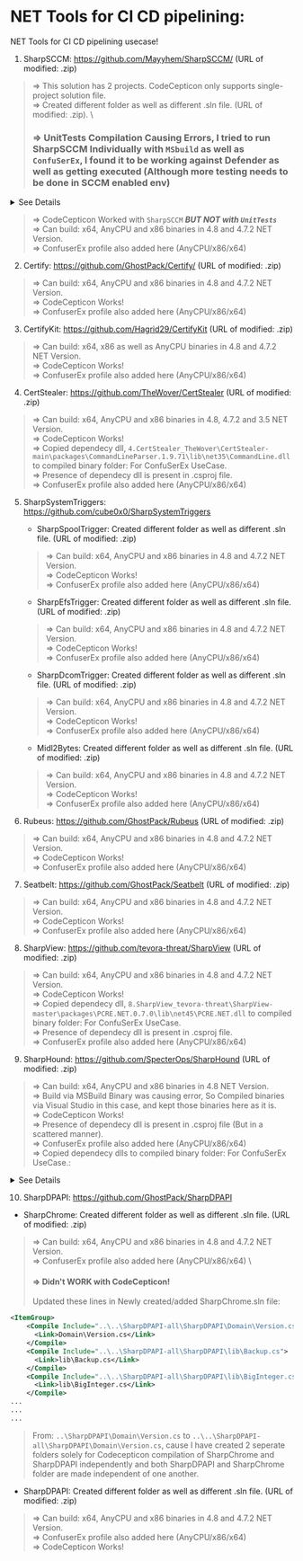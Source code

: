 # NET Tools for CI CD pipelining:

NET Tools for CI CD pipelining usecase!

1. SharpSCCM: https://github.com/Mayyhem/SharpSCCM/ (URL of modified: .zip)

> => This solution has 2 projects. CodeCepticon only supports single-project solution file. \
> => Created different folder as well as different .sln file. (URL of modified: .zip). \
> ### => UnitTests Compilation Causing Errors, I tried to run SharpSCCM Individually with `MSbuild` as well as `ConfuSerEx`, I found it to be working against Defender as well as getting executed (Although more testing needs to be done in SCCM enabled env) 
> 
<details><summary>See Details</summary>

![image](https://github.com/user-attachments/assets/3008a056-7502-4ed4-a632-9d3cb6e65dad)

```powershell
PS C:\Users\soumy\Downloads> .\SharpSCCM.exe  get

  _______ _     _ _______  ______  _____  _______ _______ _______ _______
  |______ |_____| |_____| |_____/ |_____] |______ |       |       |  |  |
  ______| |     | |     | |    \_ |       ______| |______ |______ |  |  |    @_Mayyhem

Required command was not provided.

Description:
  A group of commands that fetch objects from SMS Providers via WMI, management points via HTTP(S), or domain controllers via LDAP

Usage:
  SharpSCCM get [command] [options]

Options:
  -sc, --site-code <site-code>  The three character site code (e.g., PS1) (default: the site code of the client running SharpSCCM)
  --debug                       Print debug messages for troubleshooting
  --no-banner                   Do not display banner in command output
  -?, -h, --help                Show help and usage information

Commands:
  admins                        Get information on SCCM administrators and security roles from an SMS Provider via WMI
                                  Permitted security roles:
                                    - Any (SMS Admins local group)
  applications                  Get information on applications from an SMS Provider via WMI
                                  Permitted security roles:
                                    - Full Administrator
                                    - Application Administrator
                                    - Application Author
                                    - Application Deployment Manager
                                    - Operating System Deployment Manager
                                    - Operations Administrator
                                    - Read-only Analyst
  classes                       Get a list of WMI classes from an SMS Provider
                                  Permitted security roles:
                                    - Any (SMS Admins local group)
  class-instances <wmi-class>   Get information on WMI class instances from an SMS Provider
                                  Permitted security roles:
                                    - ACLs are applied at the object class and instance level
  class-properties <wmi-class>  Get all properties of a specified WMI class from an SMS Provider
                                  Permitted security roles:
                                    - Any (SMS Admins local group)
  collections                   Get information on collections from an SMS Provider via WMI
                                  Permitted security roles:
                                    - Any (SMS Admins local group)
  collection-members            Get the members of a specified collection from an SMS Provider via WMI
                                  Permitted security roles:
                                    - Any (SMS Admins local group)
  collection-rules              Get the rules that are evaluated to add members to a collection from an SMS Provider via WMI
                                  Permitted security roles:
                                    - Any (SMS Admins local group)
  deployments                   Get information on deployments from an SMS Provider via WMI
                                  Permitted security roles:
                                    - Full Administrator
                                    - Application Administrator
                                    - Application Author
                                    - Application Deployment Manager
                                    - Operating System Deployment Manager
                                    - Operations Administrator
                                    - Read-only Analyst
  devices                       Get information on devices from an SMS Provider via WMI
                                  Permitted security roles:
                                    - Any (SMS Admins local group)
  primary-users                 Get information on primary users set for devices from an SMS Provider via WMI
                                  Permitted security roles:
                                    - Full Administrator
                                    - Application Administrator
                                    - Application Deployment Manager
                                    - Operations Administrator
                                    - Read-only Analyst
  resource-id                   Get the resourceID for a username or device from an SMS Provider via WMI
                                  Permitted security roles:
                                    - Any (SMS Admins local group)
  naa, secrets                  Request the machine policy from a management point via HTTP to obtain credentials for network access accounts, collection variables, and task
                                sequences
                                  Requirements:
                                    - Domain computer account credentials
                                        OR
                                    - Local Administrators group membership on a client
                                        OR
                                    - PXE certificate and media GUID (use -c and -m)
  site-info                     Get information about the site, including the site server name, from a domain controller via LDAP
  site-push-settings            Get automatic client push installation settings from an SMS Provider via WMI
                                  Permitted security roles:
                                    - Any (SMS Admins local group)
  software                      Query a management point for distribution point content locations
  users                         Get information on users from an SMS Provider via WMI
                                  Permitted security roles:
                                    - Any (SMS Admins local group)

[+] Completed execution in 00:00:00.1620716
PS C:\Users\soumy\Downloads> .\SharpSCCM.exe get collection-rules

  _______ _     _ _______  ______  _____  _______ _______ _______ _______
  |______ |_____| |_____| |_____/ |_____] |______ |       |       |  |  |
  ______| |     | |     | |    \_ |       ______| |______ |______ |  |  |    @_Mayyhem

[!] Please specify a collection Name (-n), CollectionID (-i), device Name (-d), user UniqueUserName (-u), or ResourceID (-r) to get applicable rules for
[+] Completed execution in 00:00:00.0946297
PS C:\Users\soumy\Downloads> .\SharpSCCM.exe local

  _______ _     _ _______  ______  _____  _______ _______ _______ _______
  |______ |_____| |_____| |_____/ |_____] |______ |       |       |  |  |
  ______| |     | |     | |    \_ |       ______| |______ |______ |  |  |    @_Mayyhem

Required command was not provided.

Description:
  A group of commands to interact with the local workstation/server

Usage:
  SharpSCCM local [command] [options]

Options:
  --debug         Print debug messages for troubleshooting
  --no-banner     Do not display banner in command output
  -?, -h, --help  Show help and usage information

Commands:
  classes                       Get a list of local WMI classes
  class-instances <wmi-class>   Get information on local WMI class instances
  class-properties <wmi-class>  Get all properties of a specified local WMI class
  client-info                   Get the client software version for the local host via WMI
  create-ccr <target>           Untested function to create a CCR that initiates client push installation to a specified target
                                  Requirements:
                                     - Local Administrators group membership on a primary site server
                                     - ConfigMgr 2003 or 2007
  grep <string-to-find> <path>  Search a specified file for a specified string
  push-logs                     Search for evidence of client push installation
  query <query>                 Execute a given WQL query on the local system
                                  Permitted security roles:
                                    - ACLs are applied at the object class and instance level
  naa, secrets                  Get policy secrets (e.g., network access accounts, task sequences, and collection variables) stored locally in the WMI repository
                                  Requirements:
                                     - Local Administrators group membership on a client
  site-info                     Get the current management point and site code for the local host via WMI
  triage                        Gather information about the site from local log files
  user-sid                      Get the hex SID for the current user

[+] Completed execution in 00:00:00.1553473
PS C:\Users\soumy\Downloads> .\SharpSCCM.exe local triage

  _______ _     _ _______  ______  _____  _______ _______ _______ _______
  |______ |_____| |_____| |_____/ |_____] |______ |       |       |  |  |
  ______| |     | |     | |    \_ |       ______| |______ |______ |  |  |    @_Mayyhem

[+] Client cache contents and permissions for the current user:
    Perms      Size  Date modified          Name
[!] Could not find file 'C:\Windows\ccmcache'.

[+] Searching logs for possible UNC paths:
[!] An unhandled exception of type System.Reflection.TargetInvocationException occurred: Exception has been thrown by the target of an invocation.
```
</details>

> => CodeCepticon Worked with `SharpSCCM` ***BUT NOT with `UnitTests`*** \
> => Can build: x64, AnyCPU and x86 binaries in 4.8 and 4.7.2 NET Version. \
> => ConfuserEx profile also added here (AnyCPU/x86/x64)

2. Certify: https://github.com/GhostPack/Certify/ (URL of modified: .zip)

> => Can build: x64, AnyCPU and x86 binaries in 4.8 and 4.7.2 NET Version. \
> => CodeCepticon Works! \
> => ConfuserEx profile also added here (AnyCPU/x86/x64)

3. CertifyKit: https://github.com/Hagrid29/CertifyKit (URL of modified: .zip)

> => Can build: x64, x86 as well as AnyCPU binaries in 4.8 and 4.7.2 NET Version. \
> => CodeCepticon Works! \
> => ConfuserEx profile also added here (AnyCPU/x86/x64)

4. CertStealer: https://github.com/TheWover/CertStealer (URL of modified: .zip)

> => Can build: x64, AnyCPU and x86 binaries in 4.8, 4.7.2 and 3.5 NET Version. \
> => CodeCepticon Works! \
> => Copied dependecy dll, `4.CertStealer_TheWover\CertStealer-main\packages\CommandLineParser.1.9.71\lib\net35\CommandLine.dll` to compiled binary folder: For ConfuSerEx UseCase. \
> => Presence of dependecy dll is present in .csproj file. \
> => ConfuserEx profile also added here (AnyCPU/x86/x64)

5. SharpSystemTriggers: https://github.com/cube0x0/SharpSystemTriggers
   - SharpSpoolTrigger: Created different folder as well as different .sln file. (URL of modified: .zip)
   > => Can build: x64, AnyCPU and x86 binaries in 4.8 and 4.7.2 NET Version. \
   > => CodeCepticon Works! \
   > => ConfuserEx profile also added here (AnyCPU/x86/x64)
   - SharpEfsTrigger: Created different folder as well as different .sln file. (URL of modified: .zip)
   > => Can build: x64, AnyCPU and x86 binaries in 4.8 and 4.7.2 NET Version. \
   > => CodeCepticon Works! \
   > => ConfuserEx profile also added here (AnyCPU/x86/x64)
   - SharpDcomTrigger: Created different folder as well as different .sln file. (URL of modified: .zip)
   > => Can build: x64, AnyCPU and x86 binaries in 4.8 and 4.7.2 NET Version. \
   > => CodeCepticon Works! \
   > => ConfuserEx profile also added here (AnyCPU/x86/x64)
   - Midl2Bytes: Created different folder as well as different .sln file. (URL of modified: .zip)
   > => Can build: x64, AnyCPU and x86 binaries in 4.8 and 4.7.2 NET Version. \
   > => CodeCepticon Works! \
   > => ConfuserEx profile also added here (AnyCPU/x86/x64)

6. Rubeus: https://github.com/GhostPack/Rubeus (URL of modified: .zip)
> => Can build: x64, AnyCPU and x86 binaries in 4.8 and 4.7.2 NET Version. \
> => CodeCepticon Works! \
> => ConfuserEx profile also added here (AnyCPU/x86/x64)

7. Seatbelt: https://github.com/GhostPack/Seatbelt (URL of modified: .zip)
> => Can build: x64, AnyCPU and x86 binaries in 4.8 and 4.7.2 NET Version. \
> => CodeCepticon Works! \
> => ConfuserEx profile also added here (AnyCPU/x86/x64)

8. SharpView: https://github.com/tevora-threat/SharpView (URL of modified: .zip)
> => Can build: x64, AnyCPU and x86 binaries in 4.8 and 4.7.2 NET Version. \
> => CodeCepticon Works! \
> => Copied dependecy dll, `8.SharpView_tevora-threat\SharpView-master\packages\PCRE.NET.0.7.0\lib\net45\PCRE.NET.dll` to compiled binary folder: For ConfuSerEx UseCase. \
> => Presence of dependecy dll is present in .csproj file. \
> => ConfuserEx profile also added here (AnyCPU/x86/x64)

9. SharpHound: https://github.com/SpecterOps/SharpHound (URL of modified: .zip)
> => Can build: x64, AnyCPU and x86 binaries in 4.8 NET Version. \
> => Build via MSBuild Binary was causing error, So Compiled binaries via Visual Studio in this case, and kept those binaries here as it is. \
> => CodeCepticon Works! \
> => Presence of dependecy dll is present in .csproj file (But in a scattered manner). \
> => ConfuserEx profile also added here (AnyCPU/x86/x64) \
> => Copied dependecy dlls to compiled binary folder: For ConfuSerEx UseCase.:
<details><summary>See Details</summary>

```markdown
=> ~\.nuget\packages\sharphoundcommon\4.2.2\lib\net472\SharpHoundCommonLib.dll


`[ERROR] Failed to resolve dependency of 'SharpHound.exe'.
Exception: dnlib.DotNet.AssemblyResolveException: Could not resolve assembly: Microsoft.Extensions.Logging.Abstractions, Version=`
# .\nuget.exe install Microsoft.Extensions.Logging.Abstractions -Version 8.0.0 -OutputDirectory .
=> .\9.SharpHound_SpecterOps\SharpHound-2.X\Microsoft.Extensions.Logging.Abstractions.8.0.0\lib\net462\Microsoft.Extensions.Logging.Abstractions.dll


`Exception: dnlib.DotNet.AssemblyResolveException: Could not resolve assembly: Microsoft.Bcl.AsyncInterfaces, Version=8.0.0.0, Culture=neutral, PublicKeyToken=cc7b13ffcd2ddd51`
# .\nuget.exe install Microsoft.Bcl.AsyncInterfaces -Version 8.0.0 -OutputDirectory .
=> .\Microsoft.Bcl.AsyncInterfaces.8.0.0\lib\net462\Microsoft.Bcl.AsyncInterfaces.dll


`[ERROR] Failed to resolve dependency of 'SharpHound.exe'.
Exception: dnlib.DotNet.AssemblyResolveException: Could not resolve assembly: System.Threading.Channels, Version=8.0.0.0, Culture=neutral, PublicKeyToken=cc7b13ffcd2ddd51`
# .\nuget.exe install System.Threading.Channels -Version 8.0.0 -OutputDirectory .
=> .\System.Threading.Channels.8.0.0\lib\net462\System.Threading.Channels.dll


`[ERROR] Failed to resolve dependency of 'SharpHound.exe'.
Exception: dnlib.DotNet.AssemblyResolveException: Could not resolve assembly: System.Threading.Tasks.Extensions, Version=4.2.0.1, Culture=neutral, PublicKeyToken=cc7b13ffcd2ddd51`
# Already downloaded before via previous installations of nuget
=> .\System.Threading.Tasks.Extensions.4.5.4\lib\net461\System.Threading.Tasks.Extensions.dll


`[ERROR] Failed to resolve dependency of 'SharpHound.exe'.
Exception: dnlib.DotNet.AssemblyResolveException: Could not resolve assembly: Newtonsoft.Json, Version=13.0.0.0, Culture=neutral, PublicKeyToken=30ad4fe6b2a6aeed`
# Already downloaded before via previous installations of nuget
=> ~\.nuget\packages\newtonsoft.json\13.0.1\lib\net45\Newtonsoft.Json.dll


`[ERROR] Failed to resolve dependency of 'SharpHound.exe'.
Exception: dnlib.DotNet.AssemblyResolveException: Could not resolve assembly: CommandLine, Version=2.8.0.0, Culture=neutral, PublicKeyToken=5a870481e358d379`
# Already downloaded before via previous installations of nuget
=> ~\.nuget\packages\commandlineparser\2.8.0\lib\net45\CommandLine.dll


`[ERROR] Failed to resolve dependency of 'SharpHound.exe'.
Exception: dnlib.DotNet.AssemblyResolveException: Could not resolve assembly: ICSharpCode.SharpZipLib, Version=1.3.3.11, Culture=neutral, PublicKeyToken=1b03e6acf1164f73`
# Already downloaded before via previous installations of nuget
=> ~\.nuget\packages\sharpziplib\1.3.3\lib\net45\ICSharpCode.SharpZipLib.dll
```
</details>

10. SharpDPAPI: https://github.com/GhostPack/SharpDPAPI
   - SharpChrome: Created different folder as well as different .sln file. (URL of modified: .zip)
   > => Can build: x64, AnyCPU and x86 binaries in 4.8 and 4.7.2 NET Version. \
   > => ConfuserEx profile also added here (AnyCPU/x86/x64) \
   > #### => Didn't WORK with CodeCepticon!
> Updated these lines in Newly created/added SharpChrome.sln file:
```xml
<ItemGroup>
    <Compile Include="..\..\SharpDPAPI-all\SharpDPAPI\Domain\Version.cs">
      <Link>Domain\Version.cs</Link>
    </Compile>
    <Compile Include="..\..\SharpDPAPI-all\SharpDPAPI\lib\Backup.cs">
      <Link>lib\Backup.cs</Link>
    </Compile>
    <Compile Include="..\..\SharpDPAPI-all\SharpDPAPI\lib\BigInteger.cs">
      <Link>lib\BigInteger.cs</Link>
    </Compile>
...
...
...
```
> From: `..\SharpDPAPI\Domain\Version.cs` to `..\..\SharpDPAPI-all\SharpDPAPI\Domain\Version.cs`, cause I have created 2 seperate folders solely for Codecepticon compilation of SharpChrome and SharpDPAPI independently and both SharpDPAPI and SharpChrome folder are made independent of one another.
   - SharpDPAPI: Created different folder as well as different .sln file. (URL of modified: .zip)
   > => Can build: x64, AnyCPU and x86 binaries in 4.8 and 4.7.2 NET Version. \
   > => ConfuserEx profile also added here (AnyCPU/x86/x64) \
   > => CodeCepticon Works!

